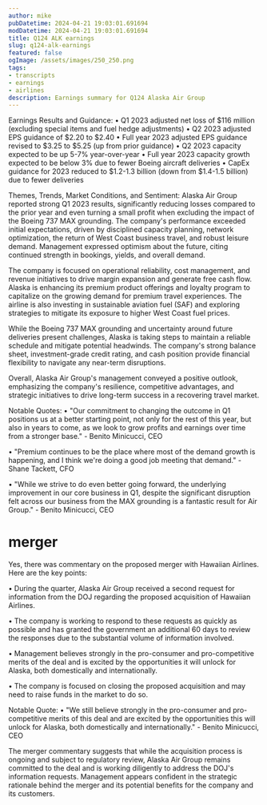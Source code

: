 ```yaml
---
author: mike
pubDatetime: 2024-04-21 19:03:01.691694
modDatetime: 2024-04-21 19:03:01.691694
title: Q124 ALK earnings
slug: q124-alk-earnings
featured: false
ogImage: /assets/images/250_250.png
tags:
- transcripts
- earnings
- airlines
description: Earnings summary for Q124 Alaska Air Group
---
```

Earnings Results and Guidance:
• Q1 2023 adjusted net loss of $116 million (excluding special items and fuel hedge adjustments)
• Q2 2023 adjusted EPS guidance of $2.20 to $2.40
• Full year 2023 adjusted EPS guidance revised to $3.25 to $5.25 (up from prior guidance)
• Q2 2023 capacity expected to be up 5-7% year-over-year
• Full year 2023 capacity growth expected to be below 3% due to fewer Boeing aircraft deliveries
• CapEx guidance for 2023 reduced to $1.2-1.3 billion (down from $1.4-1.5 billion) due to fewer deliveries

Themes, Trends, Market Conditions, and Sentiment:
Alaska Air Group reported strong Q1 2023 results, significantly reducing losses compared to the prior year and even turning a small profit when excluding the impact of the Boeing 737 MAX grounding. The company's performance exceeded initial expectations, driven by disciplined capacity planning, network optimization, the return of West Coast business travel, and robust leisure demand. Management expressed optimism about the future, citing continued strength in bookings, yields, and overall demand.

The company is focused on operational reliability, cost management, and revenue initiatives to drive margin expansion and generate free cash flow. Alaska is enhancing its premium product offerings and loyalty program to capitalize on the growing demand for premium travel experiences. The airline is also investing in sustainable aviation fuel (SAF) and exploring strategies to mitigate its exposure to higher West Coast fuel prices.

While the Boeing 737 MAX grounding and uncertainty around future deliveries present challenges, Alaska is taking steps to maintain a reliable schedule and mitigate potential headwinds. The company's strong balance sheet, investment-grade credit rating, and cash position provide financial flexibility to navigate any near-term disruptions.

Overall, Alaska Air Group's management conveyed a positive outlook, emphasizing the company's resilience, competitive advantages, and strategic initiatives to drive long-term success in a recovering travel market.

Notable Quotes:
• "Our commitment to changing the outcome in Q1 positions us at a better starting point, not only for the rest of this year, but also in years to come, as we look to grow profits and earnings over time from a stronger base." - Benito Minicucci, CEO

• "Premium continues to be the place where most of the demand growth is happening, and I think we're doing a good job meeting that demand." - Shane Tackett, CFO

• "While we strive to do even better going forward, the underlying improvement in our core business in Q1, despite the significant disruption felt across our business from the MAX grounding is a fantastic result for Air Group." - Benito Minicucci, CEO

# merger
Yes, there was commentary on the proposed merger with Hawaiian Airlines. Here are the key points:

• During the quarter, Alaska Air Group received a second request for information from the DOJ regarding the proposed acquisition of Hawaiian Airlines.

• The company is working to respond to these requests as quickly as possible and has granted the government an additional 60 days to review the responses due to the substantial volume of information involved.

• Management believes strongly in the pro-consumer and pro-competitive merits of the deal and is excited by the opportunities it will unlock for Alaska, both domestically and internationally.

• The company is focused on closing the proposed acquisition and may need to raise funds in the market to do so.

Notable Quote:
• "We still believe strongly in the pro-consumer and pro-competitive merits of this deal and are excited by the opportunities this will unlock for Alaska, both domestically and internationally." - Benito Minicucci, CEO

The merger commentary suggests that while the acquisition process is ongoing and subject to regulatory review, Alaska Air Group remains committed to the deal and is working diligently to address the DOJ's information requests. Management appears confident in the strategic rationale behind the merger and its potential benefits for the company and its customers.